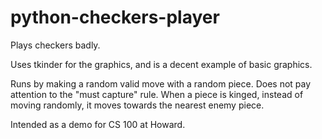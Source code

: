 # python-checkers-player
Plays checkers badly.

Uses tkinder for the graphics, and is a decent example of basic graphics.

Runs by making a random valid move with a random piece. Does not pay attention to the "must capture" rule. When a piece is kinged, instead of moving randomly, it moves towards the nearest enemy piece.

Intended as a demo for CS 100 at Howard.
